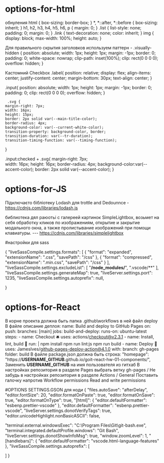 # options-for-html

обнуления
html {
    box-sizing: border-box;
}
*,
*::after,
*::before {
    box-sizing: inherit;
}
h1,
h2,
h3,
h4,
h5,
h6,
p {
    margin: 0;
}
.list {
    list-style: none;
    padding: 0;
    margin: 0;
}
.link {
    text-decoration: none;
    color: inherit;
}
img {
    display: block;
    max-width: 100%;
    height: auto;
}




Для правильного скрытия заголовков используем паттерн -
.visually-hidden {
    position: absolute;
    width: 1px;
    height: 1px;
    margin: -1px;
    border: 0;
    padding: 0;
    white-space: nowrap;
    clip-path: inset(100%);
    clip: rect(0 0 0 0);
    overflow: hidden;
}


Кастомний Checkbox
.label{
  position: relative;
  display: flex;
  align-items: center;
  justify-content: center;
  margin-bottom: 30px;
  text-align: center;
}

.input{
  position: absolute;
    width: 1px;
    height: 1px;
    margin: -1px;
    border: 0;
    padding: 0;
    clip: rect(0 0 0 0);
    overflow: hidden;
    } 
    
     .svg {
    margin-right: 7px;
    width: 16px;
    height: 15px;
    border: 2px solid var(--main-title-color);
    border-radius: 4px;
    background-color: var(--current-white-color);
    transition-property: background-color, border;
    transition-duration: var(--tr-duration);
    transition-timing-function: var(--timing-function);
}

  .input:checked +  .svg{
  margin-right: 7px;  
  width: 16px;
  height: 16px;
  border-radius: 4px;
  background-color:var(--accent-color);
  border: 2px solid var(--accent-color);
}
   
   
   # options-for-JS
   Підключаєто бібліотеку Lodash для trottle and Dedounnce   -   https://cdnjs.com/libraries/lodash.js
   
   библиотека дял раюотьі с галереей картинок SimpleLightbox, возьмет на себя обработку кликов по изображениям, открытие и закрытие модального окна, а также пролистывание изображений при помощи клавиатуры.    --- https://cdnjs.com/libraries/simplelightbox 
   
   
   
   #настройки для sass
   
   {
    "liveSassCompile.settings.formats": [
        {
            "format": "expanded",
            "extensionName": ".css",
            "savePath": "/css"
        },
        {
            "format": "compressed",
            "extensionName": ".min.css",
            "savePath": "/css"
        }
    ],
    "liveSassCompile.settings.excludeList": [
        "**/node_modules/**",
        ".vscode/**"
    ],
    "liveSassCompile.settings.generateMap": true,
    "liveServer.settings.port": 1235,
    "liveSassCompile.settings.autoprefix": null,

    
}

 # options-for-React
      
В корне проекта должна быть папка
.github\workflows
в ней файл
deploy
В файле описание деплоя:
name: Build and deploy to GitHub Pages
on:
  push:
    branches: [main]
jobs:
  build-and-deploy:
    runs-on: ubuntu-latest
    steps:
      - name: Checkout :bellhop_bell:
        uses: actions/checkout@v2.3.1
      - name: Install, lint, build :wrench:
        run: |
          npm install
          npm run lint:js
          npm run build
      - name: Deploy :rocket:
        uses: JamesIves/github-pages-deploy-action@4.1.0
        with:
          branch: gh-pages
          folder: build
В файле package.json
должна быть строка:
"homepage": "https://**USERNAME_GITHUB**.github.io/goit-react-hw-01-components/",
Заменить **USERNAME_GITHUB**  на имя пользователя из гитхаб
В настройках репозитория в разделе Pages выбрать ветку gh-pages /
Не забудь в настройках репозитория в разделе Actions / General
Поставить галочку напротив Workflow permissions
Read and write permissions


#OPTIONS SETTINGS.GSON    для ноди
{
  "files.autoSave": "afterDelay",
  "editor.fontSize": 20,
  "editor.formatOnPaste": true,
  "editor.formatOnSave": true,
  "editor.formatOnType": true,
  "[html]": {
    "editor.defaultFormatter": "esbenp.prettier-vscode"
  },
  "editor.defaultFormatter": "esbenp.prettier-vscode",
  "liveServer.settings.donotVerifyTags": true,
  "editor.unicodeHighlight.nonBasicASCII": false,

  "terminal.external.windowsExec": "C:\\Program Files\\Git\\git-bash.exe",
  "terminal.integrated.defaultProfile.windows": "Git Bash",
  "liveServer.settings.donotShowInfoMsg": true,
  "window.zoomLevel": 1,
  "[handlebars]": {
    "editor.defaultFormatter": "vscode.html-language-features"
  },
  "liveSassCompile.settings.autoprefix": [
  
  ]
}

